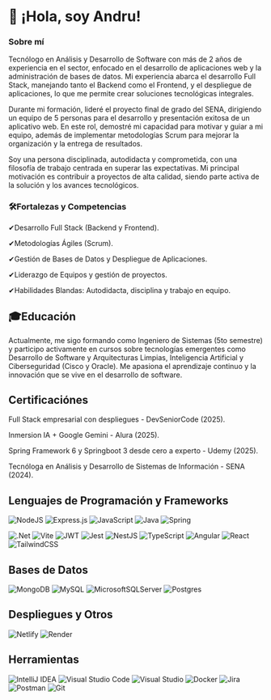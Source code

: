 # 👋 ¡Hola, soy Andru!


### Sobre mí

Tecnólogo en Análisis y Desarrollo de Software con más de 2 años de experiencia en el sector, enfocado en el desarrollo de aplicaciones web y la administración de bases de datos. Mi experiencia abarca el desarrollo Full Stack, manejando tanto el Backend como el Frontend, y el despliegue de aplicaciones, lo que me permite crear soluciones tecnológicas integrales.

Durante mi formación, lideré el proyecto final de grado del SENA, dirigiendo un equipo de 5 personas para el desarrollo y presentación exitosa de un aplicativo web. En este rol, demostré mi capacidad para motivar y guiar a mi equipo, además de implementar metodologías Scrum para mejorar la organización y la entrega de resultados.

Soy una persona disciplinada, autodidacta y comprometida, con una filosofía de trabajo centrada en superar las expectativas. Mi principal motivación es contribuir a proyectos de alta calidad, siendo parte activa de la solución y los avances tecnológicos.


### 🛠️Fortalezas y Competencias

✔Desarrollo Full Stack (Backend y Frontend).

✔Metodologías Ágiles (Scrum).

✔Gestión de Bases de Datos y Despliegue de Aplicaciones.

✔Liderazgo de Equipos y gestión de proyectos.

✔Habilidades Blandas: Autodidacta, disciplina y trabajo en equipo.

## 🎓Educación

Actualmente, me sigo formando como Ingeniero de Sistemas (5to semestre) y participo activamente en cursos sobre tecnologías emergentes como Desarrollo de Software y Arquitecturas Limpias, Inteligencia Artificial y Ciberseguridad (Cisco y Oracle). Me apasiona el aprendizaje continuo y la innovación que se vive en el desarrollo de software.

## Certificaciónes
Full Stack empresarial con despliegues - DevSeniorCode (2025).

Inmersion IA + Google Gemini - Alura (2025).

Spring Framework 6 y Springboot 3 desde cero a experto - Udemy (2025).

Tecnóloga en Análisis y Desarrollo de Sistemas de Información - SENA (2024).

## Lenguajes de Programación y Frameworks
![NodeJS](https://img.shields.io/badge/node.js-6DA55F?style=for-the-badge&logo=node.js&logoColor=white)
![Express.js](https://img.shields.io/badge/express.js-%23404d59.svg?style=for-the-badge&logo=express&logoColor=%2361DAFB)
![JavaScript](https://img.shields.io/badge/javascript-%23323330.svg?style=for-the-badge&logo=javascript&logoColor=%23F7DF1E)
![Java](https://img.shields.io/badge/java-%23ED8B00.svg?style=for-the-badge&logo=openjdk&logoColor=white)
![Spring](https://img.shields.io/badge/spring-%236DB33F.svg?style=for-the-badge&logo=spring&logoColor=white)

![.Net](https://img.shields.io/badge/.NET-5C2D91?style=for-the-badge&logo=.net&logoColor=white)
![Vite](https://img.shields.io/badge/vite-%23646CFF.svg?style=for-the-badge&logo=vite&logoColor=white)
![JWT](https://img.shields.io/badge/JWT-black?style=for-the-badge&logo=JSON%20web%20tokens)
![Jest](https://img.shields.io/badge/-jest-%23C21325?style=for-the-badge&logo=jest&logoColor=white)
![NestJS](https://img.shields.io/badge/nestjs-%23E0234E.svg?style=for-the-badge&logo=nestjs&logoColor=white)
![TypeScript](https://img.shields.io/badge/typescript-%23007ACC.svg?style=for-the-badge&logo=typescript&logoColor=white)
![Angular](https://img.shields.io/badge/angular-%23DD0031.svg?style=for-the-badge&logo=angular&logoColor=white)
![React](https://img.shields.io/badge/react-%2320232a.svg?style=for-the-badge&logo=react&logoColor=%2361DAFB)
![TailwindCSS](https://img.shields.io/badge/tailwindcss-%2338B2AC.svg?style=for-the-badge&logo=tailwind-css&logoColor=white)
## Bases de Datos
![MongoDB](https://img.shields.io/badge/MongoDB-%234ea94b.svg?style=for-the-badge&logo=mongodb&logoColor=white)
![MySQL](https://img.shields.io/badge/mysql-4479A1.svg?style=for-the-badge&logo=mysql&logoColor=white)
![MicrosoftSQLServer](https://img.shields.io/badge/Microsoft%20SQL%20Server-CC2927?style=for-the-badge&logo=microsoft%20sql%20server&logoColor=white)
![Postgres](https://img.shields.io/badge/postgres-%23316192.svg?style=for-the-badge&logo=postgresql&logoColor=white)
## Despliegues y Otros
![Netlify](https://img.shields.io/badge/netlify-%23000000.svg?style=for-the-badge&logo=netlify&logoColor=#00C7B7)
![Render](https://img.shields.io/badge/Render-%46E3B7.svg?style=for-the-badge&logo=render&logoColor=white)

## Herramientas 
![IntelliJ IDEA](https://img.shields.io/badge/IntelliJIDEA-000000.svg?style=for-the-badge&logo=intellij-idea&logoColor=white)
![Visual Studio Code](https://img.shields.io/badge/Visual%20Studio%20Code-0078d7.svg?style=for-the-badge&logo=visual-studio-code&logoColor=white)
![Visual Studio](https://img.shields.io/badge/Visual%20Studio-5C2D91.svg?style=for-the-badge&logo=visual-studio&logoColor=white)
![Docker](https://img.shields.io/badge/docker-%230db7ed.svg?style=for-the-badge&logo=docker&logoColor=white)
![Jira](https://img.shields.io/badge/jira-%230A0FFF.svg?style=for-the-badge&logo=jira&logoColor=white)
![Postman](https://img.shields.io/badge/Postman-FF6C37?style=for-the-badge&logo=postman&logoColor=white)
![Git](https://img.shields.io/badge/git-%23F05033.svg?style=for-the-badge&logo=git&logoColor=white)
